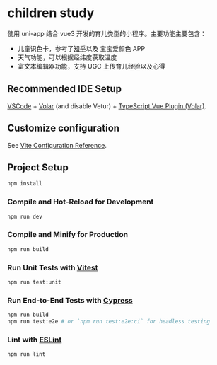 # children study

使用 uni-app 结合 vue3 开发的育儿类型的小程序。主要功能主要包含：
- 儿童识色卡，参考了[知乎](https://zhuanlan.zhihu.com/p/101973319)以及 宝宝爱颜色 APP
- 天气功能，可以根据经纬度获取温度
- 富文本编辑器功能，支持 UGC 上传育儿经验以及心得


## Recommended IDE Setup

[VSCode](https://code.visualstudio.com/) + [Volar](https://marketplace.visualstudio.com/items?itemName=johnsoncodehk.volar) (and disable Vetur) + [TypeScript Vue Plugin (Volar)](https://marketplace.visualstudio.com/items?itemName=johnsoncodehk.vscode-typescript-vue-plugin).

## Customize configuration

See [Vite Configuration Reference](https://vitejs.dev/config/).

## Project Setup

```sh
npm install
```

### Compile and Hot-Reload for Development

```sh
npm run dev
```

### Compile and Minify for Production

```sh
npm run build
```

### Run Unit Tests with [Vitest](https://vitest.dev/)

```sh
npm run test:unit
```

### Run End-to-End Tests with [Cypress](https://www.cypress.io/)

```sh
npm run build
npm run test:e2e # or `npm run test:e2e:ci` for headless testing
```

### Lint with [ESLint](https://eslint.org/)

```sh
npm run lint
```
